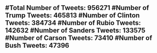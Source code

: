 #Total Number of Tweets: 956271 
#Number of Trump Tweets: 465813
#Number of Clinton Tweets: 384734
#Number of Rubio Tweets: 142632
#Number of Sanders Tweets: 133575
#Number of Carson Tweets: 73410
#Number of Bush Tweets: 47396
---
